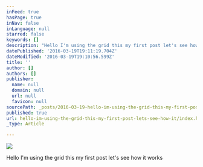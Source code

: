 ```yaml
---
inFeed: true
hasPage: true
inNav: false
inLanguage: null
starred: false
keywords: []
description: "Hello I'm using the grid this my first post let's see how it works"
datePublished: '2016-03-19T19:11:19.704Z'
dateModified: '2016-03-19T19:10:56.599Z'
title: ''
author: []
authors: []
publisher:
  name: null
  domain: null
  url: null
  favicon: null
sourcePath: _posts/2016-03-19-hello-im-using-the-grid-this-my-first-post-lets-see-how-it.md
published: true
url: hello-im-using-the-grid-this-my-first-post-lets-see-how-it/index.html
_type: Article

---
```

![](https://the-grid-user-content.s3-us-west-2.amazonaws.com/5e4b9766-287a-42e9-927b-b38e12d80048.jpg)

Hello I'm using the grid this my first post let's see how it works